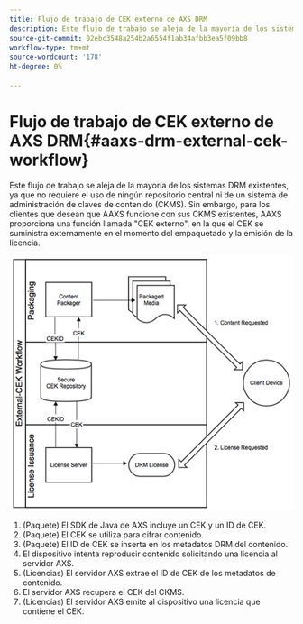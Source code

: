 ```yaml
---
title: Flujo de trabajo de CEK externo de AXS DRM
description: Este flujo de trabajo se aleja de la mayoría de los sistemas DRM existentes, ya que no requiere el uso de ningún repositorio central ni de un sistema de administración de claves de contenido (CKMS)
source-git-commit: 02ebc3548a254b2a6554f1ab34afbb3ea5f09bb8
workflow-type: tm+mt
source-wordcount: '178'
ht-degree: 0%

---
```


# Flujo de trabajo de CEK externo de AXS DRM{#aaxs-drm-external-cek-workflow}

Este flujo de trabajo se aleja de la mayoría de los sistemas DRM existentes, ya que no requiere el uso de ningún repositorio central ni de un sistema de administración de claves de contenido (CKMS). Sin embargo, para los clientes que desean que AAXS funcione con sus CKMS existentes, AAXS proporciona una función llamada &quot;CEK externo&quot;, en la que el CEK se suministra externamente en el momento del empaquetado y la emisión de la licencia.

![](assets/ECEK_Workflow.PNG)

1. (Paquete) El SDK de Java de AXS incluye un CEK y un ID de CEK.
1. (Paquete) El CEK se utiliza para cifrar contenido.
1. (Paquete) El ID de CEK se inserta en los metadatos DRM del contenido.
1. El dispositivo intenta reproducir contenido solicitando una licencia al servidor AXS.
1. (Licencias) El servidor AXS extrae el ID de CEK de los metadatos de contenido.
1. El servidor AXS recupera el CEK del CKMS.
1. (Licencias) El servidor AXS emite al dispositivo una licencia que contiene el CEK.
